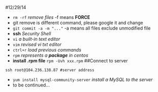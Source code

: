 #12/29/14

- `rm -rf` _remove files_ -f means **FORCE**
- git remove is different command, please google it and change
- `git commit -a -m "..."` -a means all files exclude unmodified file
- **ssh** _Security Shell_
- `vi` _a built-in text editor_
- `vim` _revised vi txt editor_
- `ctrl+r` _load previous commands_
- `rpm` _represents a **package** in centos_
- **install .rpm file** `rpm -Uvh xxx.rpm`
##Connect to server

```
ssh root@104.236.138.87 #server address

```

- `yum install mysql-community-server` _install a MySQL to the server_
- to be continued...
